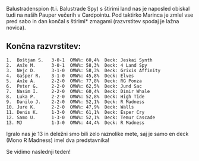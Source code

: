 Balustradenspion (t.i. Balustrade Spy) s štirimi land nas je naposled obiskal tudi na naših Pauper večerih v Cardpointu. Pod taktirko Marinca je zmlel vse pred sabo  in dan končal s štirimi* zmagami (razvrstitev spodaj je lažna novica).

## Končna razvrstitev:
```
1.  Boštjan S.   3-0-1  OMW%: 60,4%  Deck: Jeskai Synth  
2.  Anže M.      3-0-1  OMW%: 58,3%  Deck: 4 Land Spy  
3.  Nejc D.      3-1-0  OMW%: 58,3%  Deck: Grixis Affinity  
4.  Gašper R.    3-1-0  OMW%: 45,8%  Deck: Elves  
5.  Anže A.      2-2-0  OMW%: 77,8%  Deck: RG Ponza  
6.  Peter G.     2-2-0  OMW%: 62,5%  Deck: Jund Sac  
7.  Nasim I.     2-2-0  OMW%: 60,4%  Deck: Dimir Whale  
8.  Luka P.      2-2-0  OMW%: 52,8%  Deck: High Tide  
9.  Danilo J.    2-2-0  OMW%: 52,1%  Deck: R Madness  
10. Jure K.      2-2-0  OMW%: 47,9%  Deck: Walls  
11. Denis K.     1-3-0  OMW%: 61,1%  Deck: Esper Cry  
12. Samo U.      1-3-0  OMW%: 52,1%  Deck: Temur Cascade  
13. MJ           1-3-0  OMW%: 44,4%  Deck: R Madness
```
Igralo nas je 13 in deležni smo bili zelo raznolike mete, saj je samo en deck (Mono R Madness) imel dva predstavnika!

Se vidimo naslednji teden!